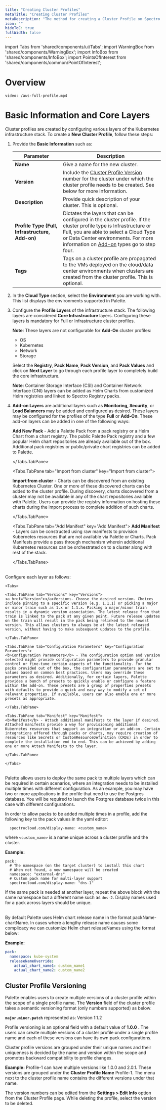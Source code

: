 ```yaml
---
title: "Creating Cluster Profiles"
metaTitle: "Creating Cluster Profiles"
metaDescription: "The method for creating a Cluster Profile on Spectro Cloud"
icon: ""
hideToC: true
fullWidth: false
---
```


import Tabs from 'shared/components/ui/Tabs';
import WarningBox from 'shared/components/WarningBox';
import InfoBox from 'shared/components/InfoBox';
import PointsOfInterest from 'shared/components/common/PointOfInterest';

# Overview

`video: /aws-full-profile.mp4`

# Basic Information and Core Layers

Cluster profiles are created by configuring various layers of the Kubernetes infrastructure stack. To create a **New Cluster Profile**, follow these steps:

1. Provide the **Basic Information** such as:

   | **Parameter**                                   | **Description**                                                                                                                                                                                                                                                                                 |
   | ----------------------------------------------- | ----------------------------------------------------------------------------------------------------------------------------------------------------------------------------------------------------------------------------------------------------------------------------------------------- |
   | **Name**                                        | Give a name for the new cluster.                                                                                                                                                                                                                                                                |
   | **Version**                                     | Include the [Cluster Profile Version](/cluster-profiles/task-define-profile#clusterprofileversioning) number for the cluster under which the cluster profile needs to be created. See below for more information.                                                                               |
   | **Description**                                 | Provide quick description of your cluster. This is optional.                                                                                                                                                                                                                                    |
   | **Profile Type (Full, Infrastructure, Add-on)** | Dictates the layers that can be configured in the cluster profile. If the cluster profile type is Infrastructure or Full, you are able to select a Cloud Type or Data Center environments. For more information on [Add-on](/cluster-profiles/task-define-profile#Addon) types go to step four. |
   | **Tags**                                        | Tags on a cluster profile are propagated to the VMs deployed on the cloud/data center environments when clusters are created from the cluster profile. This is optional.                                                                                                                        |

2. In the **Cloud Type** section, select the **Environment** you are working with. This list displays the environments supported in Palette.

3. Configure the **Profile Layers** of the infrastructure stack. The following layers are considered **Core Infrastructure** layers. Configuring these layers is mandatory for Full or Infrastructure cluster profiles.

   **Note**: These layers are not configurable for **Add-On** cluster profiles:

   - OS
   - Kubernetes
   - Network
   - Storage

   Select the **Registry**, **Pack Name**, **Pack Version**, and **Pack Values** and click on **Next Layer** to go through each profile layer to completely build the core infrastructure.

   **Note**: Container Storage Interface (CSI) and Container Network Interface (CNI) layers can be added as Helm Charts from customized Helm registries and linked to Spectro Registry packs.

4. **Add-on Layers** are additional layers such as **Monitoring, Security**, or **Load Balancers** may be added and configured as desired. These layers may be configured for the profiles of the type **Full** or **Add-On**. These add-on layers can be added in one of the following ways:

   <Tabs>
   <Tabs.TabPane tab="Add New Pack" key="Add New Pack"> 
   <b>Add New Pack</b> - Add a Palette Pack from a pack registry or a Helm Chart from a chart registry. The public Palette Pack registry and a few popular Helm chart repositories are already available out of the box. Additional pack registries or public/private chart registries can be added to Palette.
    
   </Tabs.TabPane>

   <Tabs.TabPane tab="Import from cluster" key="Import from cluster">

   <b>Import from cluster</b> - Charts can be discovered from an existing Kubernetes Cluster. One or more of these discovered charts can be added to the cluster profile. During discovery, charts discovered from a cluster may not be available in any of the chart repositories available with Palette. Users can provide the registry information on hosting these charts during the import process to complete addition of such charts.

   </Tabs.TabPane>

   <Tabs.TabPane tab="Add Manifest" key="Add Manifest">
   <b>Add Manifest</b> - Layers can be constructed using raw manifests to provision Kubernetes resources that are not available via Palette or Charts. Pack Manifests provide a pass through mechanism wherein additional Kubernetes resources can be orchestrated on to a cluster along with rest of the stack.

   </Tabs.TabPane>
   </Tabs>

  <br />
    Configure each layer as follows:

    <Tabs>

    <Tabs.TabPane tab="Versions" key="Versions">
    <a href="Version"></a>Versions- Choose the desired version. Choices include pinning to a specific version (e.g. 1.1.1) or picking a major or minor train such as 1.x or 1.1.x. Picking a major/minor train results in a dynamic version association. The latest release from that train is linked to the pack at any given point. Future release updates on the train will result in the pack being relinked to the newest version. This allows clusters to always be at the latest released version, without having to make subsequent updates to the profile.

    </Tabs.TabPane>

    <Tabs.TabPane tab="Configuration Parameters" key="Configuration Parameters">
    <b>Configuration Parameters</b> - The configuration option and version selected might provide configuration parameters to provide granular control or fine-tune certain aspects of the functionality. For the packs provided out of the box, the configuration parameters are set to values based on common best practices. Users may override these parameters as desired. Additionally, for certain layers, Palette provides a bunch of presets to quickly enable or configure a feature within the add-on. These presets are a group of properties presets with defaults to provide a quick and easy way to modify a set of relevant properties. If available, users can also enable one or more presets as appropriate.

    </Tabs.TabPane>

    <Tabs.TabPane tab="Manifest" key="Manifest">
    <b>Manifest</b> - Attach additional manifests to the layer if desired. Attached manifests provide a way for provisioning additional Kubernetes resources that support an integration or an add-on. Certain integrations offered through packs or charts, may require creation of resources like Secrets or CustomResourceDefinition (CRDs) in order to complete the installation end to end. This can be achieved by adding one or more Attach Manifests to the layer.

    </Tabs.TabPane>

    </Tabs>

<br/>

<InfoBox>
Palette allows users to deploy the same pack to multiple layers which can be required in certain scenarios, where an integration needs to be installed multiple times with different configuration. As an example, you may have two or more applications in the profile that need to use the Postgres database. You will be required to launch the Postgres database twice in this case with different configurations.

In order to allow packs to be added multiple times in a profile, add the following key to the pack values in the yaml editor:

      spectrocloud.com/display-name: <custom_name>

where `<custom_name>` is a name unique across a cluster profile and the cluster.

**Example:**

    pack:
      # The namespace (on the target cluster) to install this chart
      # When not found, a new namespace will be created
      namespace: "external-dns"
      # Custom pack name for multi-layer support
      spectrocloud.com/display-name: "dns-1"

If the same pack is needed at another layer, repeat the above block with the same namespace but a different name such as `dns-2`. Display names used for a pack across layers should be unique.
</InfoBox>

<br />

<InfoBox>
By default Palette uses Helm chart release name in the format packName-chartName. In cases where a lengthy release name causes some complicacy we can customize Helm chart releaseNames using the format below:

**Example:**

```yaml
pack:
  namespace: kube-system
  releaseNameOverride:
    actual_chart_name1: custom_name1
    actual_chart_name2: custom_name2
```

</InfoBox>

## Cluster Profile Versioning

Palette enables users to create multiple versions of a cluster profile within the scope of a single profile name. The **Version** field of the cluster profile takes a semantic versioning format (only numbers supported) as below:

**`major.minor.patch`** represented as: Version 1.1.2

Profile versioning is an optional field with a default value of **1.0.0** . The users can create multiple versions of a cluster profile under a single profile name and each of these versions can have its own pack configurations.

Cluster profile versions are grouped under their unique names and their uniqueness is decided by the name and version within the scope and promotes backward compatibility to profile changes.

**Example:** Profile-1 can have multiple versions like 1.0.0 and 2.0.1. These versions are grouped under the **Cluster Profile Name** Profile-1. The menu next to the cluster profile name contains the different versions under that name.

The version numbers can be edited from the **Settings > Edit Info** option from the Cluster Profile page. While deleting the profile, select the version to be deleted.
